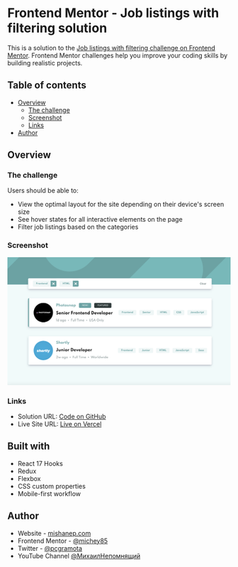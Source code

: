 # Frontend Mentor - Job listings with filtering solution

This is a solution to the [Job listings with filtering challenge on Frontend Mentor](https://www.frontendmentor.io/challenges/job-listings-with-filtering-ivstIPCt). Frontend Mentor challenges help you improve your coding skills by building realistic projects. 

## Table of contents

- [Overview](#overview)
  - [The challenge](#the-challenge)
  - [Screenshot](#screenshot)
  - [Links](#links)
- [Author](#author)

## Overview

### The challenge

Users should be able to:

- View the optimal layout for the site depending on their device's screen size
- See hover states for all interactive elements on the page
- Filter job listings based on the categories

### Screenshot

![](./screenshot.png)

### Links

- Solution URL: [Code on GitHub](https://github.com/michey85/dashboard-app)
- Live Site URL: [Live on Vercel](https://dashboard-app-coral.vercel.app/)

## Built with

- React 17 Hooks
- Redux
- Flexbox
- CSS custom properties
- Mobile-first workflow

## Author

- Website - [mishanep.com](https://mishanep.com)
- Frontend Mentor - [@michey85](https://www.frontendmentor.io/profile/michey85)
- Twitter - [@pcgramota](https://www.twitter.com/pcgramota)
- YouTube Channel [@МихаилНепомнящий](https://www.youtube.com/channel/UCFq12kPZg4wTNPO7V_g3B-A)
